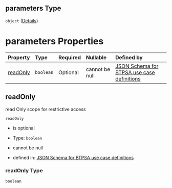 ## parameters Type

`object` ([Details](btpsa-usecase-properties-services-items-allof-1-then-allof-3-then-allof-0-then-properties-parameters.md))

# parameters Properties

| Property              | Type      | Required | Nullable       | Defined by                                                                                                                                                                                                                                                                                        |
| :-------------------- | :-------- | :------- | :------------- | :------------------------------------------------------------------------------------------------------------------------------------------------------------------------------------------------------------------------------------------------------------------------------------------------ |
| [readOnly](#readonly) | `boolean` | Optional | cannot be null | [JSON Schema for BTPSA use case definitions](btpsa-usecase-properties-services-items-allof-1-then-allof-3-then-allof-0-then-properties-parameters-properties-readonly.md "undefined#/properties/services/items/allOf/1/then/allOf/3/then/allOf/0/then/properties/parameters/properties/readOnly") |

## readOnly

read Only scope for restrictive access

`readOnly`

*   is optional

*   Type: `boolean`

*   cannot be null

*   defined in: [JSON Schema for BTPSA use case definitions](btpsa-usecase-properties-services-items-allof-1-then-allof-3-then-allof-0-then-properties-parameters-properties-readonly.md "undefined#/properties/services/items/allOf/1/then/allOf/3/then/allOf/0/then/properties/parameters/properties/readOnly")

### readOnly Type

`boolean`
